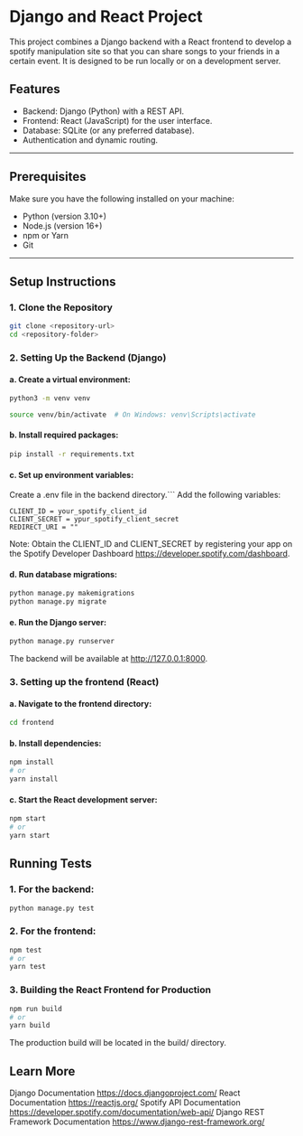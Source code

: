 # Django and React Project

This project combines a Django backend with a React frontend to develop a spotify manipulation site so that you can share songs to your friends in a certain event. It is designed to be run locally or on a development server.

## Features

- Backend: Django (Python) with a REST API.
- Frontend: React (JavaScript) for the user interface.
- Database: SQLite (or any preferred database).
- Authentication and dynamic routing.

---

## Prerequisites

Make sure you have the following installed on your machine:

- Python (version 3.10+)
- Node.js (version 16+)
- npm or Yarn
- Git

---

## Setup Instructions

### 1. Clone the Repository

```bash
git clone <repository-url>
cd <repository-folder>
```

### 2. Setting Up the Backend (Django)

#### a. Create a virtual environment:

```bash
python3 -m venv venv
```

```bash
source venv/bin/activate  # On Windows: venv\Scripts\activate
```

#### b. Install required packages:

```bash
pip install -r requirements.txt
```

#### c. Set up environment variables:

Create a .env file in the backend directory.```
Add the following variables:

```
CLIENT_ID = your_spotify_client_id
CLIENT_SECRET = ypur_spotify_client_secret
REDIRECT_URI = ""
```

Note: Obtain the CLIENT_ID and CLIENT_SECRET by registering your app on the Spotify Developer Dashboard https://developer.spotify.com/dashboard.

#### d. Run database migrations:

```bash
python manage.py makemigrations
python manage.py migrate
```

#### e. Run the Django server:

```bash
python manage.py runserver
```

The backend will be available at http://127.0.0.1:8000.

### 3. Setting up the frontend (React)

#### a. Navigate to the frontend directory:

```bash
cd frontend
```

#### b. Install dependencies:

```bash
npm install
# or
yarn install
```

#### c. Start the React development server:

```bash
npm start
# or
yarn start
```

## Running Tests

### 1. For the backend:

```bash
python manage.py test
```

### 2. For the frontend:

```bash
npm test
# or
yarn test
```

### 3. Building the React Frontend for Production

```bash
npm run build
# or
yarn build
```

The production build will be located in the build/ directory.

## Learn More

Django Documentation https://docs.djangoproject.com/
React Documentation https://reactjs.org/
Spotify API Documentation https://developer.spotify.com/documentation/web-api/
Django REST Framework Documentation https://www.django-rest-framework.org/
